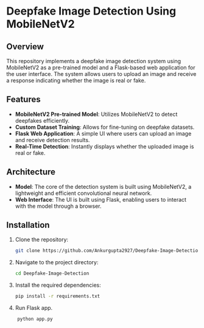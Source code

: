 # Deepfake Image Detection Using MobileNetV2

## Overview

This repository implements a deepfake image detection system using MobileNetV2 as a pre-trained model and a Flask-based web application for the user interface. The system allows users to upload an image and receive a response indicating whether the image is real or fake.

## Features

- **MobileNetV2 Pre-trained Model**: Utilizes MobileNetV2 to detect deepfakes efficiently.
- **Custom Dataset Training**: Allows for fine-tuning on deepfake datasets.
- **Flask Web Application**: A simple UI where users can upload an image and receive detection results.
- **Real-Time Detection**: Instantly displays whether the uploaded image is real or fake.

## Architecture

- **Model**: The core of the detection system is built using MobileNetV2, a lightweight and efficient convolutional neural network.
- **Web Interface**: The UI is built using Flask, enabling users to interact with the model through a browser.

## Installation

1. Clone the repository:

    ```bash
    git clone https://github.com/Ankurgupta2927/Deepfake-Image-Detection.git
    ```

2. Navigate to the project directory:

    ```bash
    cd Deepfake-Image-Detection
    ```

3. Install the required dependencies:

    ```bash
    pip install -r requirements.txt
    ```

4. Run Flask app.

```bash
    python app.py
```
